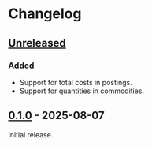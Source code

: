 # Changelog

## [Unreleased]

### Added

- Support for total costs in postings.
- Support for quantities in commodities.

## [0.1.0] - 2025-08-07

Initial release.

[unreleased]: https://github.com/f4z3r/beancount/compare/v0.1.0...main
[0.1.0]: https://github.com/f4z3r/beancount/releases/tag/v0.1.0

